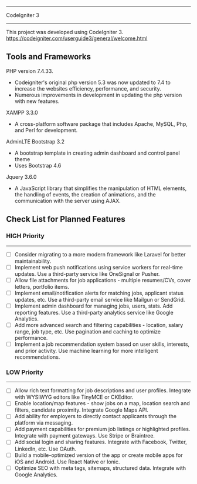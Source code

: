 *******************
CodeIgniter 3
*******************
This project was developed using CodeIgniter 3.
https://codeigniter.com/userguide3/general/welcome.html

## Tools and Frameworks

PHP version 7.4.33.

- Codeigniter's original php version 5.3 was now updated to 7.4 to increase the websites efficiency, performance, and
  security.
- Numerous improvements in development in updating the php version with new features.

XAMPP 3.3.0

- A cross-platform software package that includes Apache, MySQL, Php, and Perl for development.

AdminLTE Bootstrap 3.2

- A bootstrap template in creating admin dashboard and control panel theme
- Uses Bootstrap 4.6

Jquery 3.6.0

- A JavaScript library that simplifies the manipulation of HTML elements, the handling of events, the creation of
  animations, and the communication with the server using AJAX.

## Check List for Planned Features

### HIGH Priority

<hr>

- [ ] Consider migrating to a more modern framework like Laravel for better maintainability.
- [ ] Implement web push notifications using service workers for real-time updates. Use a third-party service like
  OneSignal or Pusher.
- [ ] Allow file attachments for job applications - multiple resumes/CVs, cover letters, portfolio items.
- [ ] Implement email/notification alerts for matching jobs, applicant status updates, etc. Use a third-party email
  service like Mailgun or SendGrid.
- [ ] Implement admin dashboard for managing jobs, users, stats. Add reporting features. Use a third-party analytics
  service like Google Analytics.
- [ ] Add more advanced search and filtering capabilities - location, salary range, job type, etc. Use pagination and
  caching to optimize performance.
- [ ] Implement a job recommendation system based on user skills, interests, and prior activity. Use machine learning
  for more intelligent recommendations.

### LOW Priority

<hr>

- [ ] Allow rich text formatting for job descriptions and user profiles. Integrate with WYSIWYG editors like TinyMCE or
  CKEditor.
- [ ] Enable location/map features - show jobs on a map, location search and filters, candidate proximity. Integrate
  Google Maps API.
- [ ] Add ability for employers to directly contact applicants through the platform via messaging.
- [ ] Add payment capabilities for premium job listings or highlighted profiles. Integrate with payment gateways. Use
  Stripe or Braintree.
- [ ] Add social login and sharing features. Integrate with Facebook, Twitter, LinkedIn, etc. Use OAuth.
- [ ] Build a mobile-optimized version of the app or create mobile apps for iOS and Android. Use React Native or Ionic.
- [ ] Optimize SEO with meta tags, sitemaps, structured data. Integrate with Google Analytics.
